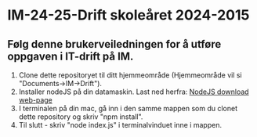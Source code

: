 # IM-24-25-Drift skoleåret 2024-2015
## Følg denne brukerveiledningen for å utføre oppgaven i IT-drift på IM.

1. Clone dette repositoryet til ditt hjemmeområde (Hjemmeområde vil si "Documents->IM->Drift").
3. Installer nodeJS på din datamaskin. Last ned herfra: [NodeJS download web-page](https://nodejs.org/en/download)
4. I terminalen på din mac, gå inn i den samme mappen som du clonet dette repository og skriv "npm install".
5. Til slutt - skriv "node index.js" i terminalvinduet inne i mappen.
